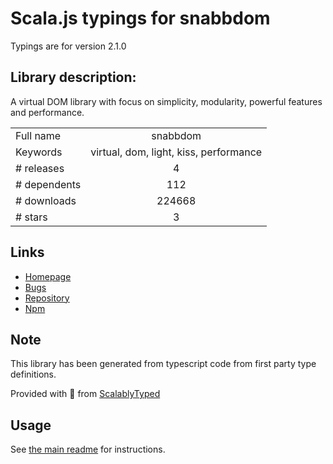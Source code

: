 
# Scala.js typings for snabbdom

Typings are for version 2.1.0

## Library description:
A virtual DOM library with focus on simplicity, modularity, powerful features and performance.

|                    |                 |
| ------------------ | :-------------: |
| Full name          | snabbdom |
| Keywords           | virtual, dom, light, kiss, performance |
| # releases         | 4 |
| # dependents       | 112 |
| # downloads        | 224668 |
| # stars            | 3 |

## Links
- [Homepage](https://github.com/snabbdom/snabbdom#readme)
- [Bugs](https://github.com/snabbdom/snabbdom/issues)
- [Repository](https://github.com/snabbdom/snabbdom)
- [Npm](https://www.npmjs.com/package/snabbdom)
    


## Note
This library has been generated from typescript code from first party type definitions.

Provided with :purple_heart: from [ScalablyTyped](https://github.com/oyvindberg/ScalablyTyped)

## Usage
See [the main readme](../../readme.md) for instructions.


